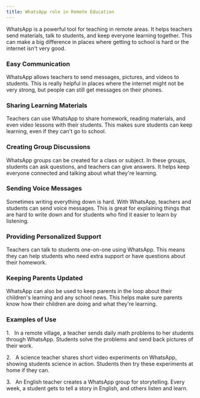```yaml
---
title: WhatsApp role in Remote Education
---
```


WhatsApp is a powerful tool for teaching in remote areas. It helps teachers send materials, talk to students, and keep everyone learning together. This can make a big difference in places where getting to school is hard or the internet isn't very good.

### Easy Communication

WhatsApp allows teachers to send messages, pictures, and videos to students. This is really helpful in places where the internet might not be very strong, but people can still get messages on their phones.

### Sharing Learning Materials

Teachers can use WhatsApp to share homework, reading materials, and even video lessons with their students. This makes sure students can keep learning, even if they can't go to school.

### Creating Group Discussions

WhatsApp groups can be created for a class or subject. In these groups, students can ask questions, and teachers can give answers. It helps keep everyone connected and talking about what they're learning.

### Sending Voice Messages

Sometimes writing everything down is hard. With WhatsApp, teachers and students can send voice messages. This is great for explaining things that are hard to write down and for students who find it easier to learn by listening.

### Providing Personalized Support

Teachers can talk to students one-on-one using WhatsApp. This means they can help students who need extra support or have questions about their homework.

### Keeping Parents Updated

WhatsApp can also be used to keep parents in the loop about their children's learning and any school news. This helps make sure parents know how their children are doing and what they're learning.

### Examples of Use

1.   In a remote village, a teacher sends daily math problems to her students through WhatsApp. Students solve the problems and send back pictures of their work.

2.   A science teacher shares short video experiments on WhatsApp, showing students science in action. Students then try these experiments at home if they can.

3.   An English teacher creates a WhatsApp group for storytelling. Every week, a student gets to tell a story in English, and others listen and learn.
